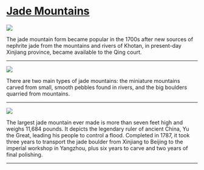 # [Jade Mountains](http://artsmia.github.io/griot/#/stories/839)

![](http://cdn.dx.artsmia.org/thumbs/tn_mia_1004284.jpg)

The jade mountain form became popular in the 1700s after new sources of nephrite jade from the mountains and rivers of Khotan, in present-day Xinjiang province, became available to the Qing court. 

---

![](http://cdn.dx.artsmia.org/thumbs/tn_100719_mia341_152947.jpg)

There are two main types of jade mountains: the miniature mountains carved from small, smooth pebbles found in rivers, and the big boulders quarried from mountains.

---

![](http://cdn.dx.artsmia.org/thumbs/tn_mia_1004284.jpg)

The largest jade mountain ever made is more than seven feet high and weighs 11,684 pounds. It depicts the legendary ruler of ancient China, Yu the Great, leading his people to control a flood. Completed in 1787, it took three years to transport the jade boulder from Xinjiang to Beijing to the imperial workshop in Yangzhou, plus six years to carve and two years of final polishing. 

---
